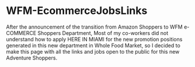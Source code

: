 # WFM-EcommerceJobsLinks
After the announcement of the transition from Amazon Shoppers to WFM e-COMMERCE Shoppers Department, Most of my co-workers did not understand how to apply HERE IN MIAMI for the new promotion positions generated in this new department in Whole Food Market, so I decided to make this page with all the links and jobs open to the public for this new Adventure Shoppers.
